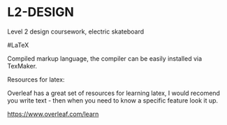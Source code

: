 # L2-DESIGN
 Level 2 design coursework, electric skateboard

#LaTeX

Compiled markup language, the compiler can be easily installed via TexMaker.

Resources for latex:

Overleaf has a great set of resources for learning latex, I would recomend you write text - then when you need to know a specific feature look it up.

https://www.overleaf.com/learn

